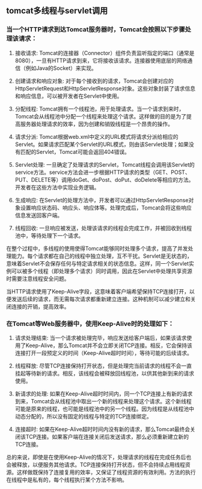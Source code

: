## tomcat多线程与servlet调用

### 当一个HTTP请求到达Tomcat服务器时，Tomcat会按照以下步骤处理该请求：
1. 接收请求:
Tomcat的连接器（Connector）组件负责监听指定的端口（通常是8080），一旦有HTTP请求到来，它将接收该请求。连接器使用底层的网络通信（例如Java的Socket）来实现。

1. 创建请求和响应对象:
对于每个接收到的请求，Tomcat会创建对应的HttpServletRequest和HttpServletResponse对象。这些对象封装了请求信息和响应信息，可以被开发者在Servlet中使用。

1. 分配线程:
Tomcat拥有一个线程池，用于处理请求。当一个请求到来时，Tomcat会从线程池中分配一个线程来处理这个请求。这样做的目的是为了提高服务器处理请求的效率，因为创建和销毁线程是一个昂贵的操作。

1. 请求分派:
Tomcat根据web.xml中定义的URL模式将请求分派给相应的Servlet。如果请求匹配某个Servlet的URL模式，则由该Servlet处理；如果没有匹配的Servlet，Tomcat可能会返回404错误。

1. Servlet处理:
一旦确定了处理请求的Servlet，Tomcat线程会调用该Servlet的service方法。service方法会进一步根据HTTP请求的类型（GET、POST、PUT、DELETE等）调用doGet、doPost、doPut、doDelete等相应的方法。开发者在这些方法中实现业务逻辑。

1. 生成响应:
在Servlet的处理方法中，开发者可以通过HttpServletResponse对象设置响应状态码、响应头、响应体等。处理完成后，Tomcat会将这些响应信息发送回客户端。

1. 线程回收:
一旦响应被发送，处理该请求的线程会完成工作，并被回收到线程池中，等待处理下一个请求。

在整个过程中，多线程的使用使得Tomcat能够同时处理多个请求，提高了并发处理能力。每个请求都在自己的线程中独立处理，互不干扰。Servlet是无状态的，意味着Servlet不会保存任何与特定请求相关的状态信息。这样，同一个Servlet实例可以被多个线程（即处理多个请求）同时调用，因此在Servlet中处理共享资源时需要注意线程安全问题。


当HTTP请求使用了Keep-Alive字段，这意味着客户端希望保持TCP连接打开，以便发送后续的请求，而无需每次请求都重新建立连接。这种机制可以减少建立和关闭连接的开销，提高效率。

### 在Tomcat等Web服务器中，使用Keep-Alive时的处理如下：

1. 请求处理结束:
当一个请求被处理完毕，响应发送给客户端后，如果该请求使用了Keep-Alive，那么Tomcat并不会立即关闭TCP连接。相反，它会保持该连接打开一段预定义的时间（Keep-Alive超时时间），等待可能的后续请求。

1. 线程释放:
尽管TCP连接保持打开状态，但是处理完当前请求的线程不会一直挂起等待新的请求。相反，该线程会被释放回线程池，以供其他新到来的请求使用。

1. 新请求的处理:
如果在Keep-Alive超时时间内，同一个TCP连接上有新的请求到来，Tomcat会从线程池中取出一个新的线程来处理这个请求。这个新线程可能是原来的线程，也可能是线程池中的另一个线程。因为线程是从线程池中动态分配的，所以没有固定的线程与特定的TCP连接绑定。

1. 连接超时:
如果在Keep-Alive超时时间内没有新的请求，那么Tomcat最终会关闭该TCP连接。如果客户端在连接关闭后发送请求，那么必须重新建立新的TCP连接。

总的来说，即使是在使用Keep-Alive的情况下，处理请求的线程在完成任务后也会被释放，以便服务其他请求。TCP连接保持打开状态，但不会持续占用线程资源。这样做既保持了连接复用的效率，又保证了线程资源的有效利用。方法的执行在线程中是私有的，每个线程执行某个方法不影响。
